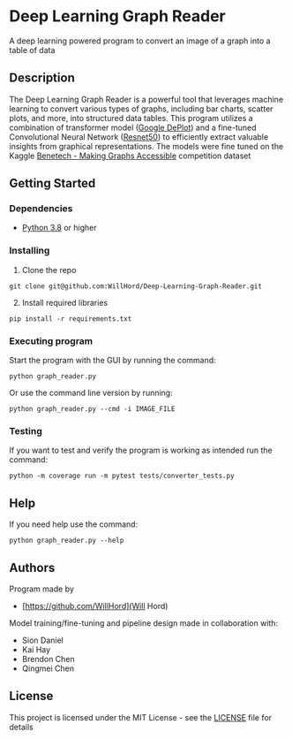 # Deep Learning Graph Reader

A deep learning powered program to convert an image of a graph into a table of data

## Description

The Deep Learning Graph Reader is a powerful tool that leverages machine learning to convert various types of graphs, including bar charts, scatter plots, and more, into structured data tables. This program utilizes a combination of transformer model ([Google DePlot](https://huggingface.co/google/deplot)) and a fine-tuned Convolutional Neural Network ([Resnet50](https://pytorch.org/vision/main/models/generated/torchvision.models.resnet50.html)) to efficiently extract valuable insights from graphical representations. The models were fine tuned on the Kaggle [Benetech - Making Graphs Accessible](https://www.kaggle.com/competitions/benetech-making-graphs-accessible) competition dataset

## Getting Started

### Dependencies

- [Python 3.8](https://www.python.org/) or higher

### Installing
1. Clone the repo
```
git clone git@github.com:WillHord/Deep-Learning-Graph-Reader.git
```
2. Install required libraries
```
pip install -r requirements.txt
```

### Executing program
Start the program with the GUI by running the command:
```
python graph_reader.py
```
Or use the command line version by running:
```
python graph_reader.py --cmd -i IMAGE_FILE
```

### Testing
If you want to test and verify the program is working as intended run the command:
```
python -m coverage run -m pytest tests/converter_tests.py
```
## Help
If you need help use the command:
```
python graph_reader.py --help
```

## Authors

Program made by
- [https://github.com/WillHord](Will Hord)

Model training/fine-tuning and pipeline design made in collaboration with:
- Sion Daniel
- Kai Hay
- Brendon Chen
- Qingmei Chen

## License

This project is licensed under the MIT License - see the [LICENSE](LICENSE) file for details
